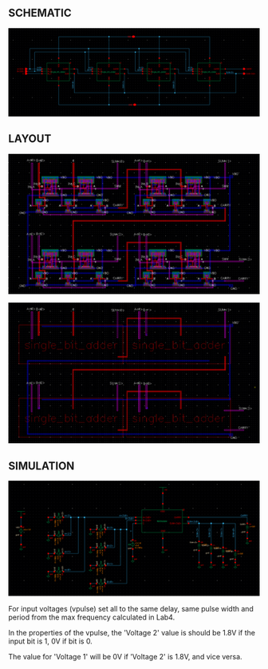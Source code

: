 ## SCHEMATIC
![DataPath](4bitAdd_schem.png)

## LAYOUT
![DataPath](4bitAdd_layout.png)

![DataPath](4bitAdd_layout2.png)

## SIMULATION
![DataPath](4bitAdd_sim.png)

For input voltages (vpulse) set all to the same delay, same pulse width and period from the max frequency calculated in Lab4. 

In the properties of the vpulse, the 'Voltage 2' value is should be 1.8V if the input bit is 1, 0V if bit is 0.

The value for 'Voltage 1' will be 0V if 'Voltage 2' is 1.8V, and vice versa.
